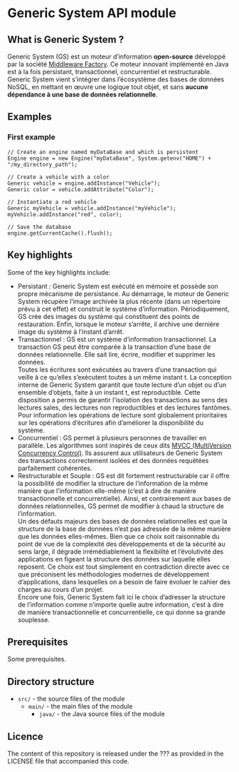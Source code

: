 Generic System API module
=========================

What is Generic System ?
------------------------
Generic System (GS) est un moteur d’information **open-source** développé par la société [Middleware Factory](http://www.middlewarefactory.com/).
Ce moteur innovant implémenté en Java est à la fois persistant, transactionnel, concurrentiel et restructurable.
Generic System vient s’intégrer dans l’écosystème des bases de données NoSQL, en mettant en œuvre une logique tout objet, et sans **aucune dépendance à une base de données relationnelle**.

Examples
--------

### First example
    // Create an engine named myDataBase and which is persistent
	Engine engine = new Engine("myDataBase", System.getenv("HOME") + "/my_directory_path");
	
    // Create a vehicle with a color
	Generic vehicle = engine.addInstance("Vehicle");
	Generic color = vehicle.addAttribute("Color");
	
    // Instantiate a red vehicle
    Generic myVehicle = vehicle.addInstance("myVehicle");
    myVehicle.addInstance("red", color);
    
    // Save the database
    engine.getCurrentCache().flush();

Key highlights
--------------
Some of the key highlights include:
* Persistant : Generic System est exécuté en mémoire et possède son propre mécanisme de persistance.
Au démarrage, le moteur de Generic System récupère l’image archivée la plus récente (dans un répertoire prévu à cet effet) et construit le système d’information.
Périodiquement, GS crée des images du système qui constituent des points de restauration.
Enfin, lorsque le moteur s’arrête, il archive une dernière image du système à l’instant d’arrêt.
* Transactionnel : GS est un système d’information transactionnel.
La transaction GS peut être comparée à la transaction d’une base de données relationnelle.
Elle sait lire, écrire, modifier et supprimer les données.  
Toutes les écritures sont exécutées au travers d’une transaction qui veille à ce qu’elles s’exécutent toutes à un même instant t.
La conception interne de Generic System garantit que toute lecture d’un objet ou d’un ensemble d’objets, faite à un instant t, est reproductible.
Cette disposition a permis de garantir l’isolation des transactions au sens des lectures sales, des lectures non reproductibles et des lectures fantômes.  
Pour information les opérations de lecture sont globalement prioritaires sur les opérations d’écritures afin d’améliorer la disponibilité du système.
* Concurrentiel : GS permet à plusieurs personnes de travailler en parallèle.
Les algorithmes sont inspirés de ceux dits [MVCC (MultiVersion Concurrency Control)](http://en.wikipedia.org/wiki/Multiversion_concurrency_control).
Ils assurent aux utilisateurs de Generic System des transactions correctement isolées et des données requêtées parfaitement cohérentes.
* Restructurable et Souple : GS est dit fortement restructurable car il offre la possibilité de modifier la structure de l’information de la même manière que l’information elle-même (c’est à dire de 
manière transactionnelle et concurrentielle).
Ainsi, et contrairement aux bases de données relationnelles, GS permet de modifier à chaud la structure de l’information.  
Un des défauts majeurs des bases de données relationnelles est que la structure de la base de données n’est pas adressée de la même manière que les données elles-mêmes.
Bien que ce choix soit raisonnable du point de vue de la complexité des développements et de la sécurité au sens large, il dégrade irrémédiablement la flexibilité et l’évolutivité des applications en 
figeant la structure des données sur laquelle elles reposent.
Ce choix est tout simplement en contradiction directe avec ce que préconisent les méthodologies modernes de développement d’applications, dans lesquelles on a besoin de faire évoluer le cahier des charges 
au cours d’un projet.  
Encore une fois, Generic System fait ici le choix d’adresser la structure de l’information comme n’importe quelle autre information, c’est à dire de manière transactionnelle et concurrentielle, ce qui 
donne sa grande souplesse.

Prerequisites
-------------
Some prerequisites.

Directory structure
-------------------

* `src/` - the source files of the module
    * `main/` - the main files of the module
        * `java/` - the Java source files of the module

Licence
-------

The content of this repository is released under the ??? as provided in the LICENSE file that accompanied this code.

